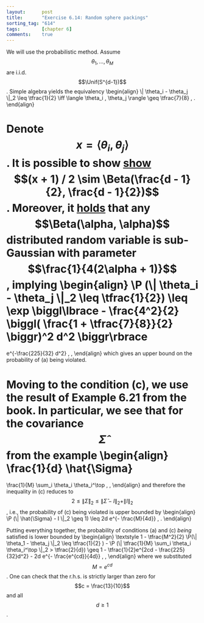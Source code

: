 ```yaml
---
layout:      post
title:       "Exercise 6.14: Random sphere packings"
sorting_tag: "614"
tags:        [chapter 6]
comments:    true
---
```


We will use the probabilistic method. Assume $$\theta_1 , \ldots , \theta_M$$
are i.i.d. $$\Unif(S^{d-1})$$. Simple algebra yields the equivalency
\begin{align}
  \\| \theta\_i - \theta\_j \\|\_2 \leq \tfrac{1}{2}
  \iff
  \langle \theta\_i , \theta\_j \rangle \geq \tfrac{7}{8}
  \, .
\end{align}

Denote $$x = \langle \theta_i, \theta_j \rangle$$. It is possible to show
[show](https://stats.stackexchange.com/questions/85916/distribution-of-scalar-products-of-two-random-unit-vectors-in-d-dimensions)
$$(x + 1) / 2 \sim \Beta(\frac{d - 1}{2}, \frac{d - 1}{2})$$. Moreover, it
[holds]( https://arxiv.org/pdf/1705.00048.pdf) that any
$$\Beta(\alpha, \alpha)$$ distributed random variable is sub-Gaussian with
parameter $$\frac{1}{4(2\alpha + 1)}$$, implying
\begin{align}
  \P (\\| \theta\_i - \theta\_j \\|\_2  \leq \tfrac{1}{2})
  \leq
  \exp \biggl\lbrace
    - \frac{4^2}{2} \biggl(
        \frac{1 + \tfrac{7}{8}}{2}
      \biggr)^2
      d^2
  \biggr\rbrace
  =
  e^{-\frac{225}{32} d^2}
  \, ,
\end{align}
which gives an upper bound on the probability of (a) being violated.

Moving to the condition (c), we use the result of Example 6.21 from the book.
In particular, we see that for the covariance $$\hat{\Sigma}$$ from the example
\begin{align}
  \frac{1}{d} \hat{\Sigma}
  =
  \frac{1}{M}
  \sum\_i \theta\_i \theta\_i^\top
  \, ,
\end{align}
and therefore the inequality in (c) reduces to
$$2 \leq \| \hat{\Sigma} \|_2 \leq \| \hat{\Sigma} - I \|_2 + \| I \|_2$$, i.e.,
the probability of (c) being violated is upper bounded by
\begin{align}
  \P (\\| \hat{\Sigma} - I \\|\_2 \geq 1)
  \leq
  2d e^{- \frac{M}{4d}}
  \, .
\end{align}

Putting everything together, the probability of conditions (a) and (c) _being_
satisfied is lower bounded by
\begin{align}
  \textstyle
  1 -
  \tfrac{M^2}{2} \P(\\| \theta\_1 - \theta\_j \\|\_2 \leq \tfrac{1}{2} ) -
  \P (\\| \tfrac{1}{M} \sum\_i \theta\_i \theta\_i^\top \\|\_2 > \tfrac{2}{d})
  \geq
  1 - \tfrac{1}{2}e^{2cd - \frac{225}{32}d^2} - 2d e^{- \frac{e^{cd}}{4d}}
  \, ,
\end{align}
where we substituted $$M = e^{cd}$$. One can check that the r.h.s. is strictly
larger than zero for $$c = \frac{13}{10}$$ and all $$d \geq 1$$.
